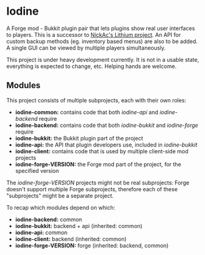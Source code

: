 # Iodine

A Forge mod - Bukkit plugin pair that lets plugins show real user interfaces to players.
This is a successor to [NickAc's Lithium project](https://www.spigotmc.org/threads/lithium.274569/).
An API for custom backup methods (eg. inventory based menus) are also to be added.
A single GUI can be viewed by multiple players simultaneously.

This project is under heavy development currently.
It is not in a usable state, everything is expected to change, etc.
Helping hands are welcome.

## Modules

This project consists of multiple subprojects, each with their own roles:

 - **iodine-common:** contains code that both *iodine-api* and *iodine-backend* require
 - **iodine-backend:** contains code that both *iodine-bukkit* and *iodine-forge* require
 - **iodine-bukkit:** the Bukkit plugin part of the project
 - **iodine-api:** the API that plugin developers use, included in *iodine-bukkit*
 - **iodine-client:** contains code that is used by multiple client-side mod projects
 - **iodine-forge-VERSION:** the Forge mod part of the project, for the specified version

The *iodine-forge-VERSION* projects might not be real subprojects:
Forge doesn't support multiple Forge subprojects,
therefore each of these "subprojects" might be a separate project.

To recap which modules depend on which:

 - **iodine-backend:** common
 - **iodine-bukkit:** backend + api (inherited: common)
 - **iodine-api:** common
 - **iodine-client:** backend (inherited: common)
 - **iodine-forge-VERSION:** forge (inherited: backend, common)
